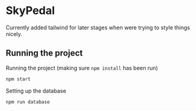 # SkyPedal
Currently added tailwind for later stages when were trying to style things nicely.

## Running the project
Running the project (making sure `npm install` has been run)
```sh
npm start
```

Setting up the database
```sh
npm run database
```
